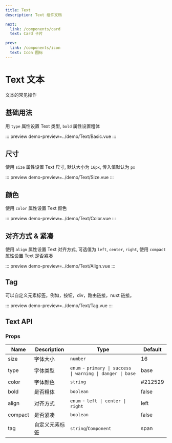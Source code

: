 ```yaml
---
title: Text
description: Text 组件文档

next:
  link: /components/card
  text: Card 卡片

prev:
  link: /components/icon
  text: Icon 图标
---
```


# Text 文本

文本的常见操作

## 基础用法

用 `type` 属性设置 Text 类型, `bold` 属性设置粗体

::: preview
demo-preview=../demo/Text/Basic.vue
:::

## 尺寸

使用 `size` 属性设置 Text 尺寸, 默认大小为 `16px`, 传入值默认为 `px`

::: preview
demo-preview=../demo/Text/Size.vue
:::

## 颜色

使用 `color` 属性设置 Text 颜色

::: preview
demo-preview=../demo/Text/Color.vue
:::

## 对齐方式 & 紧凑

使用 `align` 属性设置 Text 对齐方式, 可选值为 `left`, `center`, `right`, 使用 `compact` 属性设置 Text 是否紧凑

::: preview
demo-preview=../demo/Text/Align.vue
:::

## Tag

可以自定义元素标签。例如，按钮，div，路由链接，nuxt 链接。

::: preview
demo-preview=../demo/Text/Tag.vue
:::

## Text API

### Props

| Name              | Description                       | Type                                                             | Default |
| ----------------- | --------------------------------- | ---------------------------------------------------------------- | ------- |
| size              | 字体大小                           | `number`                                                         | 16      |
| type              | 字体类型                           | `enum` - `primary \| success \| warning \| danger \| base`       | base    |
| color             | 字体颜色                           | `string`                                                         | #212529 |
| bold              | 是否粗体                           | `boolean`                                                        | false   |
| align             | 对齐方式                           | `enum` - `left \| center \| right`                               | left    |
| compact           | 是否紧凑                           | `boolean`                                                        | false   |
| tag               | 自定义元素标签                      | `string`\/`Component`                                            | span    |